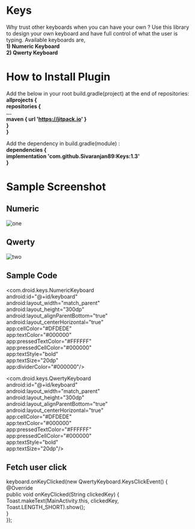 # Keys
Why trust other keyboards when you can have your own ?
Use this library to design your own keyboard and have full control of what the user is typing.
Available keyboards are,<br />
<b>1) Numeric Keyboard<br />
2) Qwerty Keyboard</b>

# How to Install Plugin
Add the below in your root build.gradle(project) at the end of repositories:<br />
<b>allprojects { </b><br />
<b>repositories { </b><br />
<b>... </b><br />
<b>maven { url 'https://jitpack.io' } </b><br />
<b>} </b><br />
<b>} </b><br />
            
Add the dependency in build.gradle(module) : <br />
<b>dependencies { </b><br />
<b>implementation 'com.github.Sivaranjan89:Keys:1.3'</b><br />
<b>}</b><br />


# Sample Screenshot
## Numeric
![one](https://user-images.githubusercontent.com/54542325/64918834-4d79d200-d7c1-11e9-892a-f6c08c6a2e17.png)

## Qwerty
![two](https://user-images.githubusercontent.com/54542325/64918837-62eefc00-d7c1-11e9-8d34-016e613c45cf.png)


## Sample Code
<com.droid.keys.NumericKeyboard<br />
        android:id="@+id/keyboard"<br />
        android:layout_width="match_parent"<br />
        android:layout_height="300dp"<br />
        android:layout_alignParentBottom="true"<br />
        android:layout_centerHorizontal="true"<br />
        app:cellColor="#DFDEDE"<br />
        app:textColor="#000000"<br />
        app:pressedTextColor="#FFFFFF"<br />
        app:pressedCellColor="#000000"<br />
        app:textStyle="bold"<br />
        app:textSize="20dp"<br />
        app:dividerColor="#000000"/><br />
        
<com.droid.keys.QwertyKeyboard<br />
        android:id="@+id/keyboard"<br />
        android:layout_width="match_parent"<br />
        android:layout_height="300dp"<br />
        android:layout_alignParentBottom="true"<br />
        android:layout_centerHorizontal="true"<br />
        app:cellColor="#DFDEDE"<br />
        app:textColor="#000000"<br />
        app:pressedTextColor="#FFFFFF"<br />
        app:pressedCellColor="#000000"<br />
        app:textStyle="bold"<br />
        app:textSize="20dp"/><br />
        
        
## Fetch user click
keyboard.onKeyClicked(new QwertyKeyboard.KeysClickEvent() {<br />
            @Override<br />
            public void onKeyClicked(String clickedKey) {<br />
                Toast.makeText(MainActivity.this, clickedKey, Toast.LENGTH_SHORT).show();<br />
            }<br />
        });<br />
        


